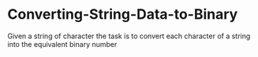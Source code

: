 # Converting-String-Data-to-Binary
Given a string of character the task is to convert each character of a string into the equivalent binary number
